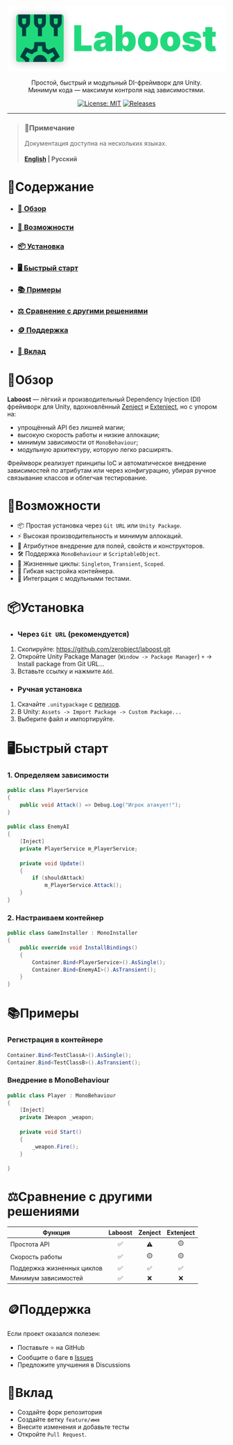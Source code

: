 ﻿<div style="text-align: center;">

![logo](Assets/Logo.png)

Простой, быстрый и модульный DI-фреймворк для Unity.  
Минимум кода — максимум контроля над зависимостями.

[![License: MIT](https://img.shields.io/badge/License-MIT-indigo.svg)](https://opensource.org/licenses/MIT)
[![Releases](https://img.shields.io/github/release/zerobject/laboost.svg)](https://github.com/zerobject/laboost/releases)

</div>

---

> ### 📢Примечание
> Документация доступна на нескольких языках.
> #### [English](../README.md) | Русский

# 📜Содержание

- ### [🔎 Обзор](#обзор)
- ### [🚀 Возможности](#возможности)
- ### [📦 Установка](#установка)
- ### [🖥️ Быстрый старт](#быстрый-старт)
- ### [📚 Примеры](#примеры)
- ### [⚖️ Сравнение с другими решениями](#сравнение-с-другими-решениями)
- ### [🪙 Поддержка](#поддержка)
- ### [🤝 Вклад](#вклад)

# 🔎Обзор

**Laboost** — лёгкий и производительный Dependency Injection (DI) фреймворк для Unity,
вдохновлённый [Zenject](https://github.com/modesttree/Zenject)
и [Extenject](https://github.com/Mathijs-Bakker/Extenject), но с упором на:

- упрощённый API без лишней магии;
- высокую скорость работы и низкие аллокации;
- минимум зависимости от `MonoBehaviour`;
- модульную архитектуру, которую легко расширять.

Фреймворк реализует принципы IoC и автоматическое внедрение зависимостей по атрибутам или через конфигурацию, убирая
ручное связывание классов и облегчая тестирование.

# 🚀Возможности

- 📦 Простая установка через `Git URL` или `Unity Package`.
- ⚡ Высокая производительность и минимум аллокаций.
- 🎯 Атрибутное внедрение для полей, свойств и конструкторов.
- 🛠️ Поддержка `MonoBehaviour` и `ScriptableObject`.
- 🔁 Жизненные циклы: `Singleton`, `Transient`, `Scoped`.
- 🧩 Гибкая настройка контейнера.
- 🧪 Интеграция с модульными тестами.

# 📦Установка

- ### Через `Git URL` (рекомендуется)

1. Скопируйте: https://github.com/zerobject/laboost.git
2. Откройте Unity Package Manager (`Window -> Package Manager`)  `+` → Install package from Git URL...
3. Вставьте ссылку и нажмите `Add`.

- ### Ручная установка

1. Скачайте `.unitypackage` с [релизов](https://github.com/zerobject/laboost/releases).
2. В Unity: `Assets -> Import Package -> Custom Package...`
3. Выберите файл и импортируйте.

# 🖥️Быстрый старт

### 1. Определяем зависимости

```C#
public class PlayerService
{
    public void Attack() => Debug.Log("Игрок атакует!");
}

public class EnemyAI
{
    [Inject] 
    private PlayerService m_PlayerService;

    private void Update()
    {
        if (shouldAttack)
            m_PlayerService.Attack();
    }
}
```

### 2. Настраиваем контейнер

```C#
public class GameInstaller : MonoInstaller
{
    public override void InstallBindings()
    {
        Container.Bind<PlayerService>().AsSingle();
        Container.Bind<EnemyAI>().AsTransient();
    }
}
```

# 📚Примеры

### Регистрация в контейнере

```C#
Container.Bind<TestClassA>().AsSingle();
Container.Bind<TestClassB>().AsTransient();
```

### Внедрение в MonoBehaviour

```C#
public class Player : MonoBehaviour
{
    [Inject]
    private IWeapon _weapon;

    private void Start()
    {
        _weapon.Fire();
    }

}
```

# ⚖️Сравнение с другими решениями

| Функция                    | Laboost | Zenject | Extenject |
|----------------------------|:-------:|:-------:|:---------:|
| Простота API               |    ✅    |   ⚠️    |    🟡     |
| Скорость работы            |    ✅    |   🟡    |    🟡     |
| Поддержка жизненных циклов |    ✅    |    ✅    |     ✅     |
| Минимум зависимостей       |    ✅    |    ❌    |     ❌     |

# 🪙Поддержка

Если проект оказался полезен:

- Поставьте ⭐ на GitHub
- Сообщите о баге в [Issues](https://github.com/zerobject/laboost/issues)
- Предложите улучшения в Discussions

# 🤝Вклад

- Создайте форк репозитория
- Создайте ветку `feature/имя`
- Внесите изменения и добавьте тесты
- Откройте `Pull Request`.